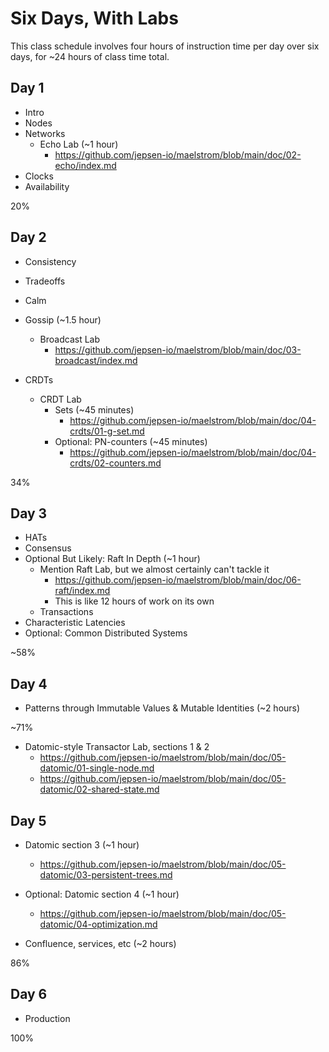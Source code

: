 # Six Days, With Labs

This class schedule involves four hours of instruction time per day over six
days, for ~24 hours of class time total.

## Day 1

- Intro
- Nodes
- Networks
  - Echo Lab (~1 hour)
    - https://github.com/jepsen-io/maelstrom/blob/main/doc/02-echo/index.md
- Clocks
- Availability

20%

## Day 2

- Consistency
- Tradeoffs
- Calm
- Gossip (~1.5 hour)
  - Broadcast Lab
    - https://github.com/jepsen-io/maelstrom/blob/main/doc/03-broadcast/index.md

- CRDTs
  - CRDT Lab
    - Sets (~45 minutes)
      - https://github.com/jepsen-io/maelstrom/blob/main/doc/04-crdts/01-g-set.md
    - Optional: PN-counters (~45 minutes)
      - https://github.com/jepsen-io/maelstrom/blob/main/doc/04-crdts/02-counters.md

34%

## Day 3

- HATs
- Consensus
- Optional But Likely: Raft In Depth (~1 hour)
  - Mention Raft Lab, but we almost certainly can't tackle it
    - https://github.com/jepsen-io/maelstrom/blob/main/doc/06-raft/index.md
    - This is like 12 hours of work on its own
  - Transactions
- Characteristic Latencies
- Optional: Common Distributed Systems

~58%

## Day 4

- Patterns through Immutable Values & Mutable Identities (~2 hours)

~71%

- Datomic-style Transactor Lab, sections 1 & 2
  - https://github.com/jepsen-io/maelstrom/blob/main/doc/05-datomic/01-single-node.md
  - https://github.com/jepsen-io/maelstrom/blob/main/doc/05-datomic/02-shared-state.md

## Day 5

- Datomic section 3 (~1 hour)
  - https://github.com/jepsen-io/maelstrom/blob/main/doc/05-datomic/03-persistent-trees.md
- Optional: Datomic section 4 (~1 hour)
  - https://github.com/jepsen-io/maelstrom/blob/main/doc/05-datomic/04-optimization.md

- Confluence, services, etc (~2 hours)

86%

## Day 6

- Production

100%
